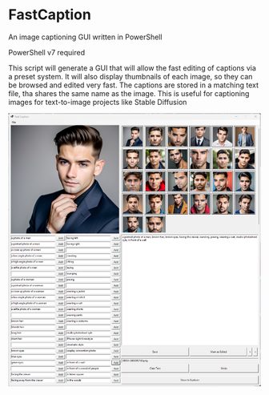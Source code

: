 # FastCaption
An image captioning GUI written in PowerShell

PowerShell v7 required

This script will generate a GUI that will allow the fast editing of captions via a preset system.
It will also display thumbnails of each image, so they can be browsed and edited very fast.
The captions are stored in a matching text file, tha shares the same name as the image.
This is useful for captioning images for text-to-image projects like Stable Diffusion

![Screenshot](screenshot.png)
